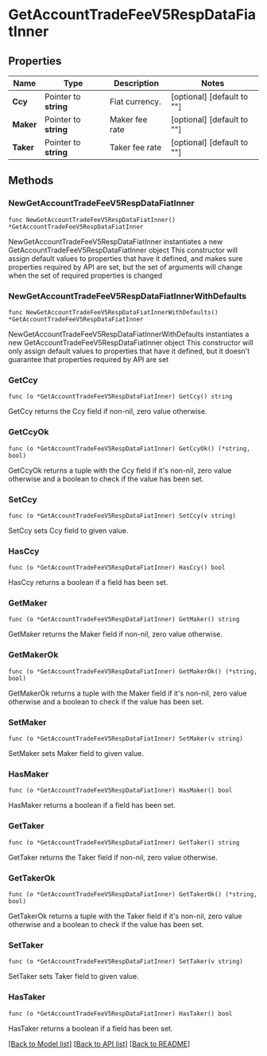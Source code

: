 # GetAccountTradeFeeV5RespDataFiatInner

## Properties

Name | Type | Description | Notes
------------ | ------------- | ------------- | -------------
**Ccy** | Pointer to **string** | Fiat currency. | [optional] [default to ""]
**Maker** | Pointer to **string** | Maker fee rate | [optional] [default to ""]
**Taker** | Pointer to **string** | Taker fee rate | [optional] [default to ""]

## Methods

### NewGetAccountTradeFeeV5RespDataFiatInner

`func NewGetAccountTradeFeeV5RespDataFiatInner() *GetAccountTradeFeeV5RespDataFiatInner`

NewGetAccountTradeFeeV5RespDataFiatInner instantiates a new GetAccountTradeFeeV5RespDataFiatInner object
This constructor will assign default values to properties that have it defined,
and makes sure properties required by API are set, but the set of arguments
will change when the set of required properties is changed

### NewGetAccountTradeFeeV5RespDataFiatInnerWithDefaults

`func NewGetAccountTradeFeeV5RespDataFiatInnerWithDefaults() *GetAccountTradeFeeV5RespDataFiatInner`

NewGetAccountTradeFeeV5RespDataFiatInnerWithDefaults instantiates a new GetAccountTradeFeeV5RespDataFiatInner object
This constructor will only assign default values to properties that have it defined,
but it doesn't guarantee that properties required by API are set

### GetCcy

`func (o *GetAccountTradeFeeV5RespDataFiatInner) GetCcy() string`

GetCcy returns the Ccy field if non-nil, zero value otherwise.

### GetCcyOk

`func (o *GetAccountTradeFeeV5RespDataFiatInner) GetCcyOk() (*string, bool)`

GetCcyOk returns a tuple with the Ccy field if it's non-nil, zero value otherwise
and a boolean to check if the value has been set.

### SetCcy

`func (o *GetAccountTradeFeeV5RespDataFiatInner) SetCcy(v string)`

SetCcy sets Ccy field to given value.

### HasCcy

`func (o *GetAccountTradeFeeV5RespDataFiatInner) HasCcy() bool`

HasCcy returns a boolean if a field has been set.

### GetMaker

`func (o *GetAccountTradeFeeV5RespDataFiatInner) GetMaker() string`

GetMaker returns the Maker field if non-nil, zero value otherwise.

### GetMakerOk

`func (o *GetAccountTradeFeeV5RespDataFiatInner) GetMakerOk() (*string, bool)`

GetMakerOk returns a tuple with the Maker field if it's non-nil, zero value otherwise
and a boolean to check if the value has been set.

### SetMaker

`func (o *GetAccountTradeFeeV5RespDataFiatInner) SetMaker(v string)`

SetMaker sets Maker field to given value.

### HasMaker

`func (o *GetAccountTradeFeeV5RespDataFiatInner) HasMaker() bool`

HasMaker returns a boolean if a field has been set.

### GetTaker

`func (o *GetAccountTradeFeeV5RespDataFiatInner) GetTaker() string`

GetTaker returns the Taker field if non-nil, zero value otherwise.

### GetTakerOk

`func (o *GetAccountTradeFeeV5RespDataFiatInner) GetTakerOk() (*string, bool)`

GetTakerOk returns a tuple with the Taker field if it's non-nil, zero value otherwise
and a boolean to check if the value has been set.

### SetTaker

`func (o *GetAccountTradeFeeV5RespDataFiatInner) SetTaker(v string)`

SetTaker sets Taker field to given value.

### HasTaker

`func (o *GetAccountTradeFeeV5RespDataFiatInner) HasTaker() bool`

HasTaker returns a boolean if a field has been set.


[[Back to Model list]](../README.md#documentation-for-models) [[Back to API list]](../README.md#documentation-for-api-endpoints) [[Back to README]](../README.md)


